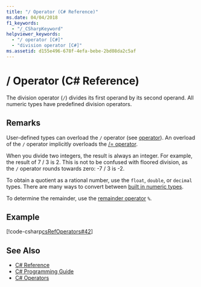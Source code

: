 ```yaml
---
title: "/ Operator (C# Reference)"
ms.date: 04/04/2018
f1_keywords: 
  - "/_CSharpKeyword"
helpviewer_keywords: 
  - "/ operator [C#]"
  - "division operator [C#]"
ms.assetid: d155e496-678f-4efa-bebe-2bd08da2c5af
---
```

# / Operator (C# Reference)
The division operator (`/`) divides its first operand by its second operand. All numeric types have predefined division operators.
  
## Remarks  
 User-defined types can overload the `/` operator (see [operator](../../../csharp/language-reference/keywords/operator.md)). An overload of the `/` operator implicitly overloads the [/= operator](division-assignment-operator.md).  
  
 When you divide two integers, the result is always an integer. For example, the result of 7 / 3 is 2. This is not to be confused with floored division, as the `/` operator rounds towards zero: -7 / 3 is -2.  
  
 To obtain a quotient as a rational number, use the `float`, `double`, or `decimal` types. There are many ways to convert between [built in numeric types](../../../csharp/language-reference/keywords/reference-tables-for-types.md).  
  
 To determine the remainder, use the [remainder operator](../../../csharp/language-reference/operators/remainder-operator.md) `%`.  
  
## Example  
 [!code-csharp[csRefOperators#42](../../../csharp/language-reference/operators/codesnippet/CSharp/division-operator_1.cs)]  
  
## See Also

- [C# Reference](../../../csharp/language-reference/index.md)  
- [C# Programming Guide](../../../csharp/programming-guide/index.md)  
- [C# Operators](../../../csharp/language-reference/operators/index.md)
